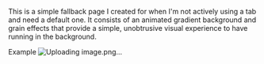This is a simple fallback page I created for when I'm not actively using a tab and need a default one. It consists of an animated gradient background and grain effects that provide a simple, unobtrusive visual experience to have running in the background.

Example
![Uploading image.png…]()
